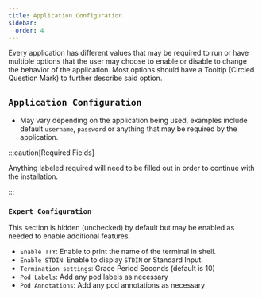 ```yaml
---
title: Application Configuration
sidebar:
  order: 4
---
```


Every application has different values that may be required to run or have multiple options that the user may choose to enable or disable to change the behavior of the application. Most options should have a Tooltip (Circled Question Mark) to further describe said option.

## `Application Configuration`

- May vary depending on the application being used, examples include default `username`, `password` or anything that may be required by the application.

:::caution[Required Fields]

Anything labeled required will need to be filled out in order to continue with the installation.

:::

### `Expert Configuration`

This section is hidden (unchecked) by default but may be enabled as needed to enable additional features.

- `Enable TTY`: Enable to print the name of the terminal in shell.
- `Enable STDIN`: Enable to display `STDIN` or Standard Input.
- `Termination settings`: Grace Period Seconds (default is 10)
- `Pod Labels`: Add any pod labels as necessary
- `Pod Annotations`: Add any pod annotations as necessary
